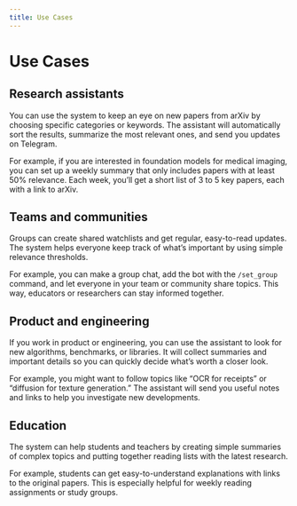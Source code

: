 ```yaml
---
title: Use Cases
---
```


# Use Cases

## Research assistants

You can use the system to keep an eye on new papers from arXiv by choosing specific categories or keywords. The assistant will automatically sort the results, summarize the most relevant ones, and send you updates on Telegram. 

For example, if you are interested in foundation models for medical imaging, you can set up a weekly summary that only includes papers with at least 50% relevance. Each week, you’ll get a short list of 3 to 5 key papers, each with a link to arXiv.

## Teams and communities

Groups can create shared watchlists and get regular, easy-to-read updates. The system helps everyone keep track of what’s important by using simple relevance thresholds.

For example, you can make a group chat, add the bot with the `/set_group` command, and let everyone in your team or community share topics. This way, educators or researchers can stay informed together.

## Product and engineering

If you work in product or engineering, you can use the assistant to look for new algorithms, benchmarks, or libraries. It will collect summaries and important details so you can quickly decide what’s worth a closer look.

For example, you might want to follow topics like “OCR for receipts” or “diffusion for texture generation.” The assistant will send you useful notes and links to help you investigate new developments.

## Education

The system can help students and teachers by creating simple summaries of complex topics and putting together reading lists with the latest research.

For example, students can get easy-to-understand explanations with links to the original papers. This is especially helpful for weekly reading assignments or study groups.

